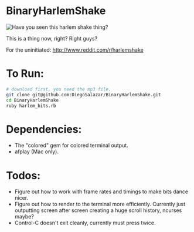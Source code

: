 BinaryHarlemShake
=================

![Have you seen this harlem shake thing?](http://i.imgur.com/5CKyDK3.png)

This is a thing now, right? Right guys?

For the uninitiated:
http://www.reddit.com/r/harlemshake

To Run:
=======
```bash
# download first, you need the mp3 file.
git clone git@github.com:DiegoSalazar/BinaryHarlemShake.git
cd BinaryHarlemShake
ruby harlem_bits.rb
```

Dependencies:
============
* The "colored" gem for colored terminal output.
* afplay (Mac only).

Todos:
=====
* Figure out how to work with frame rates and timings to make bits dance nicer.
* Figure out how to render to the terminal more efficiently. Currently just outputting screen after screen creating a huge scroll history, ncurses maybe?
* Control-C doesn't exit cleanly, currently must press twice.
